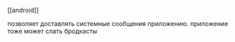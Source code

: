 [[android]]

позволяет доставлять системные сообщения приложению.
приложение тоже может слать бродкасты
